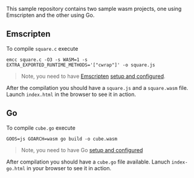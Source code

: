 This sample repository contains two sample wasm projects, one using Emscripten and the other using Go.

## Emscripten
To compile `square.c` execute 

```
emcc square.c -O3 -s WASM=1 -s EXTRA_EXPORTED_RUNTIME_METHODS='["cwrap"]' -o square.js
```

> Note, you need to have [Emscripten](http://emscripten.org) [setup and configured](https://emscripten.org/docs/getting_started/downloads.html).

After the compilation you should have a `square.js` and a `square.wasm` file. Launch `index.html` in the browser to see it in action.

## Go
To compile `cube.go` execute 
```
GOOS=js GOARCH=wasm go build -o cube.wasm
```

> Note, you need to have Go [setup and configured](https://golang.org/doc/install)

After compilation you should have a `cube.go` file available. Lanuch `index-go.html` in your browser to see it in action.
